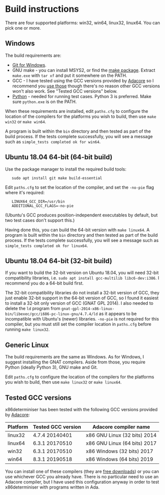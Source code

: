 
# Build instructions

There are four supported platforms: win32, win64, linux32, linux64.
You can pick one or more. 

## Windows

The build requirements are:

* [Git for Windows](https://gitforwindows.org/).
* GNU make - you can install MSYS2, or find the 
  [make package](http://repo.msys2.org/msys/x86_64/). Extract `make.exe` with `tar xf`
  and put it somewhere on the PATH.
* GCC - I have tested using the GCC versions
  provided by [Adacore](https://www.adacore.com/) so I recommend you
  [use those](https://www.adacore.com/download/more)
  though there's no reason other GCC versions won't also work. See "Tested GCC versions" below.
* [Python](https://www.python.org/) - needed for running test cases. Python 3 is
  preferred. Make sure `python.exe` is on the PATH.
 
When these requirements are installed, edit `paths.cfg` to configure the location of the
compilers for the platforms you wish to build, then use `make win32` or `make win64`.

A program is built within the `bin` directory and then tested as part of the build process.
If the tests complete successfully, you will see a message such as
`simple_tests completed ok for win64`.

## Ubuntu 18.04 64-bit (64-bit build)

Use the package manager to install the required build tools:

```
   sudo apt install git make build-essential
```

Edit `paths.cfg` to set the location of the compiler, and set the
`-no-pie` flag where it's required:

```
   LINUX64_GCC_DIR=/usr/bin
   ADDITIONAL_GCC_FLAGS=-no-pie
```
   
(Ubuntu's GCC produces position-independent executables by default,
but two test cases don't support this.)

Having done this, you can build the 64-bit version with `make linux64`.
A program is built within the `bin` directory and then tested as part of the build process.
If the tests complete successfully, you will see a message such as
`simple_tests completed ok for linux64`.

## Ubuntu 18.04 64-bit (32-bit build)

If you want to build the 32-bit version on Ubuntu 18.04, you will need 32-bit compatibility
libraries, i.e. `sudo apt install gcc-multilib libc6-dev:i386`.
I recommend you do a 64-bit build first.

The 32-bit compatibility libraries do not install a 32-bit version of GCC, they just enable
32-bit support in the 64-bit version of GCC, so I found it easiest to install a
32-bit only version of GCC (GNAT GPL 2014). I also needed to delete the `ld` program from 
`gnat-gpl-2014-x86-linux-bin/libexec/gcc/i686-pc-linux-gnu/4.7.4/ld` as it
appears to be incompatible with Ubuntu's (newer) libraries. `-no-pie` is not required for
this compiler, but you must still set the compiler location in `paths.cfg` before
running `make linux32`.


## Generic Linux

The build requirements are the same as Windows. As for Windows, I suggest installing
the GNAT compilers. Aside from those, you require Python (ideally Python 3),
GNU make and Git.

Edit `paths.cfg` to configure the location of the
compilers for the platforms you wish to build, then use `make linux32` or `make linux64`.

## Tested GCC versions

x86determiniser has been tested with the following GCC versions
provided by [Adacore](https://www.adacore.com/):

Platform | Tested GCC version | Adacore compiler name
-------- | ------------------ | ---------------------
linux32  | 4.7.4 20140401     | x86 GNU Linux (32 bits) 2014
linux64  | 6.3.1 20170510     | x86 GNU Linux (64 bits) 2017
win32    | 6.3.1 20170510     | x86 Windows (32 bits) 2017
win64    | 8.3.1 20190518     | x86 Windows (64 bits) 2019

You can install one of these compilers (they are 
[free downloads](https://www.adacore.com/download/more)) or you can use
whichever GCC you already have. There is no particular need to use an Adacore
compiler, but I have used this configuration anyway in order to test x86determiniser
with programs written in Ada.



